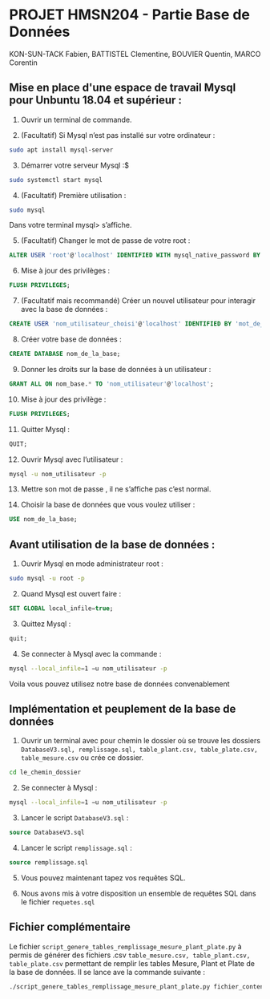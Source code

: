 # PROJET HMSN204 - Partie Base de Données
KON-SUN-TACK Fabien, BATTISTEL Clementine, BOUVIER Quentin, MARCO Corentin

## Mise en place d'une espace de travail Mysql pour Unbuntu 18.04 et supérieur :

1. Ouvrir un terminal de commande.

2. (Facultatif) Si Mysql n’est pas installé sur votre ordinateur :  
```bash
sudo apt install mysql-server
```

3. Démarrer votre serveur Mysql :$  
```bash
sudo systemctl start mysql 
```

4. (Facultatif) Première utilisation :  
```bash
sudo mysql
```
Dans votre terminal mysql>  s’affiche.

5. (Facultatif) Changer le mot de passe de votre root :  
```sql
ALTER USER 'root'@'localhost' IDENTIFIED WITH mysql_native_password BY 'le_mot_de_pass_choisi';
```

6. Mise à jour des privilèges : 
```sql
FLUSH PRIVILEGES;
```

7. (Facultatif mais recommandé) Créer un nouvel utilisateur pour interagir avec la base de données :  
```sql
CREATE USER 'nom_utilisateur_choisi'@'localhost' IDENTIFIED BY 'mot_de_passe_solide';
```

8. Créer votre base de données :  
```sql
CREATE DATABASE nom_de_la_base;
```
  
9. Donner les droits sur la base de données à un utilisateur : 
```sql
GRANT ALL ON nom_base.* TO 'nom_utilisateur'@'localhost';
```

10. Mise à jour des privilège : 
```sql
FLUSH PRIVILEGES;
```

11. Quitter Mysql : 
```sql
QUIT;
```

12. Ouvrir Mysql avec l’utilisateur : 
```bash
mysql -u nom_utilisateur -p
```

13. Mettre son mot de passe , il ne s’affiche pas c’est normal.

14. Choisir la base de données que vous voulez utiliser : 
```sql
USE nom_de_la_base;
```

## Avant utilisation de la base de données :

1. Ouvrir Mysql en mode administrateur root : 
```bash
sudo mysql -u root -p
```
2. Quand Mysql est ouvert faire : 
```sql
SET GLOBAL local_infile=true;
```
3. Quittez Mysql : 
```sql
quit;
```
4. Se connecter à Mysql avec la commande : 
```bash
mysql --local_infile=1 −u nom_utilisateur -p
```
Voila vous pouvez utilisez notre base de données convenablement

## Implémentation et peuplement de la base de données

1. Ouvrir un terminal avec pour chemin le dossier où se trouve les dossiers ```DatabaseV3.sql, remplissage.sql, table_plant.csv, table_plate.csv, table_mesure.csv``` ou crée ce dossier.
```bash
cd le_chemin_dossier
```
2. Se connecter à Mysql : 
```bash
mysql --local_infile=1 −u nom_utilisateur -p 
```
3. Lancer le script ```DatabaseV3.sql``` : 
```sql
source DatabaseV3.sql
```
4. Lancer le script ```remplissage.sql``` : 
```sql
source remplissage.sql
```
5. Vous pouvez maintenant tapez vos requêtes SQL.

6. Nous avons mis à votre disposition un ensemble de requêtes SQL dans le fichier ```requetes.sql```

## Fichier complémentaire

Le fichier ```script_genere_tables_remplissage_mesure_plant_plate.py``` à permis de générer des fichiers .csv ```table_mesure.csv, table_plant.csv, table_plate.csv``` permettant de remplir les tables Mesure, Plant et Plate de la base de données.
Il se lance ave la commande suivante :
```bash
./script_genere_tables_remplissage_mesure_plant_plate.py fichier_contenant_les_données_brutes.csv
```
